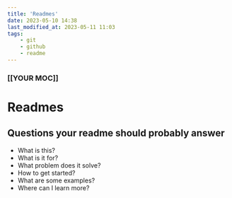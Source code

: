 ```yaml
---
title: 'Readmes'
date: 2023-05-10 14:38
last_modified_at: 2023-05-11 11:03
tags:
    - git
    - github
    - readme
---
```


### [[YOUR MOC]]

# Readmes

## Questions your readme should probably answer

-   What is this?
-   What is it for?
-   What problem does it solve?
-   How to get started?
-   What are some examples?
-   Where can I learn more?
